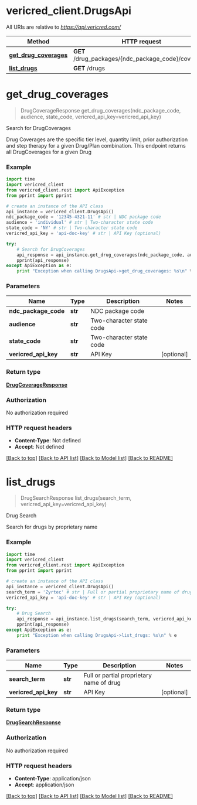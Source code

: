 # vericred_client.DrugsApi

All URIs are relative to *https://api.vericred.com/*

Method | HTTP request | Description
------------- | ------------- | -------------
[**get_drug_coverages**](DrugsApi.md#get_drug_coverages) | **GET** /drug_packages/{ndc_package_code}/coverages | Search for DrugCoverages
[**list_drugs**](DrugsApi.md#list_drugs) | **GET** /drugs | Drug Search


# **get_drug_coverages**
> DrugCoverageResponse get_drug_coverages(ndc_package_code, audience, state_code, vericred_api_key=vericred_api_key)

Search for DrugCoverages

Drug Coverages are the specific tier level, quantity limit, prior authorization and step therapy for a given Drug/Plan combination. This endpoint returns all DrugCoverages for a given Drug

### Example 
```python
import time
import vericred_client
from vericred_client.rest import ApiException
from pprint import pprint

# create an instance of the API class
api_instance = vericred_client.DrugsApi()
ndc_package_code = '12345-4321-11' # str | NDC package code
audience = 'individual' # str | Two-character state code
state_code = 'NY' # str | Two-character state code
vericred_api_key = 'api-doc-key' # str | API Key (optional)

try: 
    # Search for DrugCoverages
    api_response = api_instance.get_drug_coverages(ndc_package_code, audience, state_code, vericred_api_key=vericred_api_key)
    pprint(api_response)
except ApiException as e:
    print "Exception when calling DrugsApi->get_drug_coverages: %s\n" % e
```

### Parameters

Name | Type | Description  | Notes
------------- | ------------- | ------------- | -------------
 **ndc_package_code** | **str**| NDC package code | 
 **audience** | **str**| Two-character state code | 
 **state_code** | **str**| Two-character state code | 
 **vericred_api_key** | **str**| API Key | [optional] 

### Return type

[**DrugCoverageResponse**](DrugCoverageResponse.md)

### Authorization

No authorization required

### HTTP request headers

 - **Content-Type**: Not defined
 - **Accept**: Not defined

[[Back to top]](#) [[Back to API list]](../README.md#documentation-for-api-endpoints) [[Back to Model list]](../README.md#documentation-for-models) [[Back to README]](../README.md)

# **list_drugs**
> DrugSearchResponse list_drugs(search_term, vericred_api_key=vericred_api_key)

Drug Search

Search for drugs by proprietary name

### Example 
```python
import time
import vericred_client
from vericred_client.rest import ApiException
from pprint import pprint

# create an instance of the API class
api_instance = vericred_client.DrugsApi()
search_term = 'Zyrtec' # str | Full or partial proprietary name of drug
vericred_api_key = 'api-doc-key' # str | API Key (optional)

try: 
    # Drug Search
    api_response = api_instance.list_drugs(search_term, vericred_api_key=vericred_api_key)
    pprint(api_response)
except ApiException as e:
    print "Exception when calling DrugsApi->list_drugs: %s\n" % e
```

### Parameters

Name | Type | Description  | Notes
------------- | ------------- | ------------- | -------------
 **search_term** | **str**| Full or partial proprietary name of drug | 
 **vericred_api_key** | **str**| API Key | [optional] 

### Return type

[**DrugSearchResponse**](DrugSearchResponse.md)

### Authorization

No authorization required

### HTTP request headers

 - **Content-Type**: application/json
 - **Accept**: application/json

[[Back to top]](#) [[Back to API list]](../README.md#documentation-for-api-endpoints) [[Back to Model list]](../README.md#documentation-for-models) [[Back to README]](../README.md)

